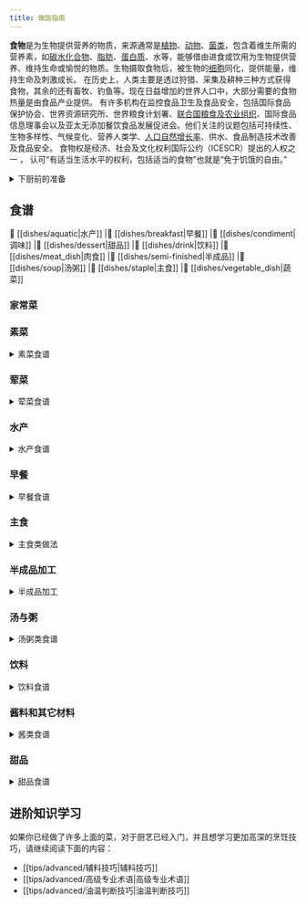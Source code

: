 ```yaml
---
title: 做饭指南
---
```

**食物**是为生物提供营养的物质，来源通常是[植物](https://zh.wikipedia.org/wiki/植物)、[动物](https://zh.wikipedia.org/wiki/动物)、[菌类](https://zh.wikipedia.org/wiki/菌类)，包含着维生所需的营养素，如[碳水化合物](https://zh.wikipedia.org/wiki/碳水化合物)、[脂肪](https://zh.wikipedia.org/wiki/脂肪)、[蛋白质](https://zh.wikipedia.org/wiki/蛋白质)、水等，能够借由进食或饮用为生物提供营养、维持生命或愉悦的物质。生物摄取食物后，被生物的[细胞](https://zh.wikipedia.org/wiki/细胞)同化，提供能量，维持生命及刺激成长。
在历史上，人类主要是透过狩猎、采集及耕种三种方式获得食物，其余的还有畜牧、钓鱼等。现在日益增加的世界人口中，大部分需要的食物热量是由食品产业提供。
有许多机构在监控食品卫生及食品安全，包括国际食品保护协会、世界资源研究所、世界粮食计划署、[联合国粮食及农业组织](https://zh.wikipedia.org/wiki/联合国粮食及农业组织)、国际食品信息理事会以及亚太无添加餐饮食品发展促进会。他们关注的议题包括可持续性、生物多样性、气候变化、营养人类学、[人口自然增长率](https://zh.wikipedia.org/wiki/人口自然增长率)、供水、食品制造技术改善及食品安全。
食物权是经济、社会及文化权利国际公约（ICESCR）提出的人权之一  ， 认可“有适当生活水平的权利，包括适当的食物”也就是“免于饥饿的自由。”

<details>
<summary>下厨前的准备</summary>

- [[tips/厨房准备|厨房准备]]
- [[tips/如何选择现在吃什么|如何选择现在吃什么]]
- [[tips/learn/高压力锅|高压力锅]]
- [[tips/learn/去腥|去腥]]
- [[tips/learn/食品安全|食品安全]]
- [[tips/learn/微波炉|微波炉]]
- [[tips/learn/学习焯水|学习焯水]]
- [[tips/learn/学习炒与煎|学习炒与煎]]
- [[tips/learn/学习凉拌|学习凉拌]]
- [[tips/learn/学习腌|学习腌]]
- [[tips/learn/学习蒸|学习蒸]]
- [[tips/learn/学习煮|学习煮]]

</details>

## 食谱

 🍤 [[dishes/aquatic|水产]]
|🍜 [[dishes/breakfast|早餐]]
|🍛 [[dishes/condiment|调味]]
|🧀 [[dishes/dessert|甜品]]
|🥤 [[dishes/drink|饮料]]
|🥩 [[dishes/meat_dish|肉食]]
|🍖 [[dishes/semi-finished|半成品]]
|🥘 [[dishes/soup|汤粥]]
|🍚 [[dishes/staple|主食]]
|🥦 [[dishes/vegetable_dish|蔬菜]]

### 家常菜

### 素菜

<details>
<summary>素菜食谱</summary>

- [[dishes/vegetable_dish/拔丝土豆/拔丝土豆|拔丝土豆]]
- [[dishes/vegetable_dish/白灼菜心/白灼菜心|白灼菜心]]
- [[dishes/vegetable_dish/包菜炒鸡蛋粉丝/包菜炒鸡蛋粉丝|包菜炒鸡蛋粉丝]]
- [[dishes/vegetable_dish/菠菜炒鸡蛋/菠菜炒鸡蛋|菠菜炒鸡蛋]]
- [[dishes/vegetable_dish/炒滑蛋/炒滑蛋|炒滑蛋]]
- [[dishes/vegetable_dish/炒茄子|炒茄子]]
- [[dishes/vegetable_dish/炒青菜|炒青菜]]
- [[dishes/vegetable_dish/葱煎豆腐|葱煎豆腐]]
- [[dishes/vegetable_dish/脆皮豆腐|脆皮豆腐]]
- [[dishes/vegetable_dish/地三鲜|地三鲜]]
- [[dishes/vegetable_dish/干锅花菜/干锅花菜|干锅花菜]]
- [[dishes/vegetable_dish/蚝油三鲜菇/蚝油三鲜菇|蚝油三鲜菇]]
- [[dishes/vegetable_dish/蚝油生菜|蚝油生菜]]
- [[dishes/vegetable_dish/荷兰豆炒腊肠/荷兰豆炒腊肠|荷兰豆炒腊肠]]
- [[dishes/vegetable_dish/红烧冬瓜/红烧冬瓜|红烧冬瓜]]
- [[dishes/vegetable_dish/红烧茄子|红烧茄子]]
- [[dishes/vegetable_dish/虎皮青椒/虎皮青椒|虎皮青椒]]
- [[dishes/vegetable_dish/话梅煮毛豆/话梅煮毛豆|话梅煮毛豆]]
- [[dishes/vegetable_dish/鸡蛋羹/鸡蛋羹|鸡蛋羹]]
- [[dishes/vegetable_dish/鸡蛋羹/微波炉鸡蛋羹|微波炉鸡蛋羹]]
- [[dishes/vegetable_dish/鸡蛋火腿炒黄瓜|鸡蛋火腿炒黄瓜]]
- [[dishes/vegetable_dish/茄子炖土豆|茄子炖土豆]]
- [[dishes/vegetable_dish/茭白炒肉/茭白炒肉|茭白炒肉]]
- [[dishes/vegetable_dish/椒盐玉米/椒盐玉米|椒盐玉米]]
- [[dishes/vegetable_dish/金针菇日本豆腐煲|金针菇日本豆腐煲]]
- [[dishes/vegetable_dish/烤茄子/烤茄子|烤茄子]]
- [[dishes/vegetable_dish/榄菜肉末四季豆/榄菜肉末四季豆|榄菜肉末四季豆]]
- [[dishes/vegetable_dish/雷椒皮蛋|雷椒皮蛋]]
- [[dishes/vegetable_dish/凉拌黄瓜|凉拌黄瓜]]
- [[dishes/vegetable_dish/凉拌木耳/凉拌木耳|凉拌木耳]]
- [[dishes/vegetable_dish/凉拌莴笋/凉拌莴笋|凉拌莴笋]]
- [[dishes/vegetable_dish/凉拌油麦菜|凉拌油麦菜]]
- [[dishes/vegetable_dish/麻婆豆腐/麻婆豆腐|麻婆豆腐]]
- [[dishes/vegetable_dish/蒲烧茄子|蒲烧茄子]]
- [[dishes/vegetable_dish/芹菜拌茶树菇/芹菜拌茶树菇|芹菜拌茶树菇]]
- [[dishes/vegetable_dish/陕北熬豆角|陕北熬豆角]]
- [[dishes/vegetable_dish/上汤娃娃菜/上汤娃娃菜|上汤娃娃菜]]
- [[dishes/vegetable_dish/手撕包菜/手撕包菜|手撕包菜]]
- [[dishes/vegetable_dish/水油焖蔬菜|水油焖蔬菜]]
- [[dishes/vegetable_dish/素炒豆角|素炒豆角]]
- [[dishes/vegetable_dish/酸辣土豆丝|酸辣土豆丝]]
- [[dishes/vegetable_dish/糖拌西红柿/糖拌西红柿|糖拌西红柿]]
- [[dishes/vegetable_dish/莴笋叶煎饼/莴笋叶煎饼|莴笋叶煎饼]]
- [[dishes/vegetable_dish/西红柿炒鸡蛋|西红柿炒鸡蛋]]
- [[dishes/vegetable_dish/西红柿豆腐汤羹/西红柿豆腐汤羹|西红柿豆腐汤羹]]
- [[dishes/vegetable_dish/西葫芦炒鸡蛋/西葫芦炒鸡蛋|西葫芦炒鸡蛋]]
- [[dishes/vegetable_dish/洋葱炒鸡蛋/洋葱炒鸡蛋|洋葱炒鸡蛋]]

</details>

### 荤菜

<details>
<summary>荤菜食谱</summary>

- [[dishes/meat_dish/白菜猪肉炖粉条|白菜猪肉炖粉条]]
- [[dishes/meat_dish/冬瓜酿肉/冬瓜酿肉|冬瓜酿肉]] ^486409
- [[dishes/meat_dish/番茄红酱|番茄红酱]]
- [[dishes/meat_dish/干煸仔鸡/干煸仔鸡|干煸仔鸡]]
- [[dishes/meat_dish/宫保鸡丁/宫保鸡丁|宫保鸡丁]]
- [[dishes/meat_dish/咕噜肉|咕噜肉]]
- [[dishes/meat_dish/黑椒牛柳/黑椒牛柳|黑椒牛柳]]
- [[dishes/meat_dish/简易红烧肉/简易红烧肉|简易红烧肉]]
- [[dishes/meat_dish/南派红烧肉|南派红烧肉]]
- [[dishes/meat_dish/红烧猪蹄/红烧猪蹄|红烧猪蹄]]
- [[dishes/meat_dish/湖南家常红烧肉/湖南家常红烧肉|湖南家常红烧肉]]
- [[dishes/meat_dish/黄瓜炒肉|黄瓜炒肉]]
- [[dishes/meat_dish/黄焖鸡|黄焖鸡]]
- [[dishes/meat_dish/徽派红烧肉/徽派红烧肉|徽派红烧肉]]
- [[dishes/meat_dish/回锅肉/回锅肉|回锅肉]]
- [[dishes/meat_dish/尖椒炒牛肉|尖椒炒牛肉]]
- [[dishes/meat_dish/姜炒鸡/姜炒鸡|姜炒鸡]]
- [[dishes/meat_dish/姜葱捞鸡/姜葱捞鸡|姜葱捞鸡]]
- [[dishes/meat_dish/酱牛肉/酱牛肉|酱牛肉]]
- [[dishes/meat_dish/酱排骨/酱排骨|酱排骨]]
- [[dishes/meat_dish/咖喱肥牛/咖喱肥牛|咖喱肥牛]]
- [[dishes/meat_dish/可乐鸡翅|可乐鸡翅]]
- [[dishes/meat_dish/口水鸡/口水鸡|口水鸡]]
- [[dishes/meat_dish/辣椒炒肉|辣椒炒肉]]
- [[dishes/meat_dish/老式锅包肉/老式锅包肉|老式锅包肉]]
- [[dishes/meat_dish/冷吃兔|冷吃兔]]
- [[dishes/meat_dish/荔枝肉/荔枝肉|荔枝肉]]
- [[dishes/meat_dish/凉拌鸡丝/凉拌鸡丝|凉拌鸡丝]]
- [[dishes/meat_dish/萝卜炖羊排|萝卜炖羊排]]
- [[dishes/meat_dish/麻辣香锅|麻辣香锅]]
- [[dishes/meat_dish/麻婆豆腐/麻婆豆腐|麻婆豆腐]]
- [[dishes/meat_dish/梅菜扣肉/梅菜扣肉|梅菜扣肉]]
- [[dishes/meat_dish/啤酒鸭/啤酒鸭|啤酒鸭]]
- [[dishes/meat_dish/青椒土豆炒肉/青椒土豆炒肉|青椒土豆炒肉]]
- [[dishes/meat_dish/杀猪菜|杀猪菜]]
- [[dishes/meat_dish/山西过油肉|山西过油肉]]
- [[dishes/meat_dish/瘦肉土豆片/瘦肉土豆片|瘦肉土豆片]]
- [[dishes/meat_dish/水煮牛肉/水煮牛肉|水煮牛肉]]
- [[dishes/meat_dish/水煮肉片|水煮肉片]]
- [[dishes/meat_dish/蒜苔炒肉末|蒜苔炒肉末]]
- [[dishes/meat_dish/台式卤肉饭/台式卤肉饭|台式卤肉饭]]
- [[dishes/meat_dish/糖醋里脊|糖醋里脊]]
- [[dishes/meat_dish/糖醋排骨/糖醋排骨|糖醋排骨]]
- [[dishes/meat_dish/土豆炖排骨/土豆炖排骨|土豆炖排骨]]
- [[dishes/meat_dish/无骨鸡爪/无骨鸡爪|无骨鸡爪]]
- [[dishes/meat_dish/西红柿牛腩/西红柿牛腩|西红柿牛腩]]
- [[dishes/meat_dish/西红柿土豆炖牛肉/西红柿土豆炖牛肉|西红柿土豆炖牛肉]]
- [[dishes/meat_dish/乡村啤酒鸭|乡村啤酒鸭]]
- [[dishes/meat_dish/香干芹菜炒肉/香干芹菜炒肉|香干芹菜炒肉]]
- [[dishes/meat_dish/香干肉丝|香干肉丝]]
- [[dishes/meat_dish/香菇滑鸡/香菇滑鸡|香菇滑鸡]]
- [[dishes/meat_dish/香煎五花肉/香煎五花肉|香煎五花肉]]
- [[dishes/meat_dish/小炒黄牛肉/小炒黄牛肉|小炒黄牛肉]]
- [[dishes/meat_dish/小炒鸡肝/小炒鸡肝|小炒鸡肝]]
- [[dishes/meat_dish/小炒肉|小炒肉]]
- [[dishes/meat_dish/新疆大盘鸡/新疆大盘鸡|新疆大盘鸡]]
- [[dishes/meat_dish/血浆鸭/血浆鸭|血浆鸭]]
- [[dishes/meat_dish/羊排焖面/羊排焖面|羊排焖面]]
- [[dishes/meat_dish/洋葱炒猪肉|洋葱炒猪肉]]
- [[dishes/meat_dish/鱼香茄子/鱼香茄子|鱼香茄子]]
- [[dishes/meat_dish/鱼香肉丝|鱼香肉丝]]
- [[dishes/meat_dish/猪皮冻/猪皮冻|猪皮冻]]
- [[dishes/meat_dish/猪肉烩酸菜|猪肉烩酸菜]]
- [[dishes/meat_dish/柱候牛腩/柱候牛腩|柱候牛腩]]
- [[dishes/meat_dish/孜然牛肉|孜然牛肉]]
- [[dishes/meat_dish/醉排骨/醉排骨|醉排骨]]

</details>

### 水产

<details>
<summary>水产食谱</summary>

- [[dishes/aquatic/白灼虾/白灼虾|白灼虾]]
- [[dishes/aquatic/鳊鱼炖豆腐/鳊鱼炖豆腐|鳊鱼炖豆腐]]
- [[dishes/aquatic/蛏抱蛋/蛏抱蛋|蛏抱蛋]]
- [[dishes/aquatic/葱烧海参/葱烧海参|葱烧海参]]
- [[dishes/aquatic/葱油桂鱼/葱油桂鱼|葱油桂鱼]]
- [[dishes/aquatic/干煎阿根廷红虾/干煎阿根廷红虾|干煎阿根廷红虾]]
- [[dishes/aquatic/红烧鲤鱼|红烧鲤鱼]]
- [[dishes/aquatic/红烧鱼|红烧鱼]]
- [[dishes/aquatic/红烧鱼头|红烧鱼头]]
- [[dishes/aquatic/黄油煎虾/黄油煎虾|黄油煎虾]]
- [[dishes/aquatic/混合烤鱼/混合烤鱼|烤鱼]]
- [[dishes/aquatic/咖喱炒蟹|咖喱炒蟹]]
- [[dishes/aquatic/鲤鱼炖白菜/鲤鱼炖白菜|鲤鱼炖白菜]]
- [[dishes/aquatic/清蒸鲈鱼/清蒸鲈鱼|清蒸鲈鱼]]
- [[dishes/aquatic/清蒸生蚝|清蒸生蚝]]
- [[dishes/aquatic/水煮鱼|水煮鱼]]
- [[dishes/aquatic/蒜蓉虾/蒜蓉虾|蒜蓉虾]]
- [[dishes/aquatic/糖醋鲤鱼/糖醋鲤鱼|糖醋鲤鱼]]
- [[dishes/aquatic/微波葱姜黑鳕鱼|微波葱姜黑鳕鱼]]
- [[dishes/aquatic/香煎翘嘴鱼/香煎翘嘴鱼|香煎翘嘴鱼]]
- [[dishes/aquatic/小龙虾/小龙虾|小龙虾]]
- [[dishes/aquatic/油焖大虾/油焖大虾|油焖大虾]]

</details>

### 早餐

<details>
<summary>早餐食谱</summary>

- [[dishes/breakfast/茶叶蛋|茶叶蛋]]
- [[dishes/breakfast/蛋煎糍粑|蛋煎糍粑]]
- [[dishes/breakfast/桂圆红枣粥|桂圆红枣粥]]
- [[dishes/breakfast/鸡蛋三明治|鸡蛋三明治]]
- [[dishes/breakfast/煎饺|煎饺]]
- [[dishes/breakfast/金枪鱼酱三明治|金枪鱼酱三明治]]
- [[dishes/breakfast/空气炸锅面包片|空气炸锅面包片]]
- [[dishes/breakfast/美式炒蛋|美式炒蛋]]
- [[dishes/breakfast/牛奶燕麦|牛奶燕麦]]
- [[dishes/breakfast/水煮玉米|水煮玉米]]
- [[dishes/breakfast/苏格兰蛋/苏格兰蛋|苏格兰蛋]]
- [[dishes/breakfast/太阳蛋|太阳蛋]]
- [[dishes/breakfast/溏心蛋|溏心蛋]]
- [[dishes/breakfast/吐司果酱|吐司果酱]]
- [[dishes/breakfast/微波炉蛋糕|微波炉蛋糕]]
- [[dishes/breakfast/燕麦鸡蛋饼|燕麦鸡蛋饼]]
- [[dishes/breakfast/蒸花卷|蒸花卷]]
- [[dishes/breakfast/蒸水蛋|蒸水蛋]]

</details>

### 主食

<details>
<summary>主食类做法</summary>

- [[dishes/staple/炒方便面|炒方便面]]
- [[dishes/staple/炒河粉|炒河粉]]
- [[dishes/staple/炒凉粉/炒凉粉|炒凉粉]]
- [[dishes/staple/炒馍|炒馍]]
- [[dishes/staple/炒年糕|炒年糕]]
- [[dishes/staple/炒意大利面/炒意大利面|炒意大利面]]
- [[dishes/staple/蛋炒饭|蛋炒饭]]
- [[dishes/staple/韩式拌饭/韩式拌饭|韩式拌饭]]
- [[dishes/staple/河南蒸面条/河南蒸面条|河南蒸面条]]
- [[dishes/staple/火腿饭团/火腿饭团|火腿饭团]]
- [[dishes/staple/基础牛奶面包/基础牛奶面包|基础牛奶面包]]
- [[dishes/staple/茄子肉煎饼/茄子肉煎饼|茄子肉煎饼]]
- [[dishes/staple/鲣鱼海苔玉米饭/鲣鱼海苔玉米饭|鲣鱼海苔玉米饭]]
- [[dishes/staple/酱拌荞麦面/酱拌荞麦面|酱拌荞麦面]]
- [[dishes/staple/空气炸锅照烧鸡饭/空气炸锅照烧鸡饭|空气炸锅照烧鸡饭]]
- [[dishes/staple/醪糟小汤圆|醪糟小汤圆]]
- [[dishes/staple/老干妈拌面|老干妈拌面]]
- [[dishes/staple/老友猪肉粉/老友猪肉粉|老友猪肉粉]]
- [[dishes/staple/烙饼/烙饼|烙饼]]
- [[dishes/staple/凉粉/凉粉|凉粉]]
- [[dishes/staple/麻辣减脂荞麦面|麻辣减脂荞麦面]]
- [[dishes/staple/麻油拌面|麻油拌面]]
- [[dishes/staple/米饭/电饭煲蒸米饭|电饭煲蒸米饭]]
- [[dishes/staple/米饭/煮锅蒸米饭|煮锅蒸米饭]]
- [[dishes/staple/披萨饼皮/披萨饼皮|披萨饼皮]]
- [[dishes/staple/热干面|热干面]]
- [[dishes/staple/日式咖喱饭/日式咖喱饭|日式咖喱饭]]
- [[dishes/staple/烧饼/烧饼|烧饼]]
- [[dishes/staple/手工水饺|手工水饺]]
- [[dishes/staple/酸辣蕨根粉|酸辣蕨根粉]]
- [[dishes/staple/汤面|汤面]]
- [[dishes/staple/微波炉腊肠煲仔饭/微波炉腊肠煲仔饭|微波炉腊肠煲仔饭]]
- [[dishes/staple/西红柿鸡蛋挂面/西红柿鸡蛋挂面|西红柿鸡蛋挂面]]
- [[dishes/staple/扬州炒饭/扬州炒饭|扬州炒饭]]
- [[dishes/staple/炸酱面|炸酱面]]
- [[dishes/staple/蒸卤面|蒸卤面]]
- [[dishes/staple/中式馅饼/中式馅饼|中式馅饼]]
- [[dishes/staple/煮泡面加蛋|煮泡面加蛋]]

</details>

### 半成品加工

<details>
<summary>半成品加工</summary>

- [[dishes/semi-finished/半成品意面|半成品意面]]
- [[dishes/semi-finished/空气炸锅鸡翅中/空气炸锅鸡翅中|空气炸锅鸡翅中]]
- [[dishes/semi-finished/空气炸锅羊排/空气炸锅羊排|空气炸锅羊排]]
- [[dishes/semi-finished/懒人蛋挞/懒人蛋挞|懒人蛋挞]]
- [[dishes/semi-finished/凉皮|凉皮]]
- [[dishes/semi-finished/牛油火锅底料|牛油火锅底料]]
- [[dishes/semi-finished/速冻馄饨|速冻馄饨]]
- [[dishes/semi-finished/速冻水饺|速冻水饺]]
- [[dishes/semi-finished/速冻汤圆/速冻汤圆|速冻汤圆]]
- [[dishes/semi-finished/炸薯条/炸薯条|炸薯条]]

</details>

### 汤与粥

<details>
<summary>汤粥类食谱</summary>

- [[dishes/soup/昂刺鱼豆腐汤/昂刺鱼豆腐汤|昂刺鱼豆腐汤]]
- [[dishes/soup/勾芡香菇汤/勾芡香菇汤|勾芡香菇汤]]
- [[dishes/soup/金针菇汤|金针菇汤]]
- [[dishes/soup/菌菇炖乳鸽/菌菇炖乳鸽|菌菇炖乳鸽]]
- [[dishes/soup/罗宋汤|罗宋汤]]
- [[dishes/soup/米粥|米粥]]
- [[dishes/soup/皮蛋瘦肉粥|皮蛋瘦肉粥]]
- [[dishes/soup/生汆丸子汤|生汆丸子汤]]
- [[dishes/soup/西红柿鸡蛋汤|西红柿鸡蛋汤]]
- [[dishes/soup/小米粥|小米粥]]
- [[dishes/soup/银耳莲子粥/银耳莲子粥|银耳莲子粥]]
- [[dishes/soup/玉米排骨汤/玉米排骨汤|玉米排骨汤]]
- [[dishes/soup/紫菜蛋花汤|紫菜蛋花汤]]

</details>


### 饮料

<details>
<summary>饮料食谱</summary>

- [[dishes/drink/耙耙柑茶/耙耙柑茶|耙耙柑茶]]
- [[dishes/drink/百香果橙子特调/百香果橙子特调|百香果橙子特调]]
- [[dishes/drink/冰粉/冰粉|冰粉]]
- [[dishes/drink/金菲士/金菲士|金菲士]]
- [[dishes/drink/金汤力/金汤力|金汤力]]
- [[dishes/drink/可乐桶|可乐桶]]
- [[dishes/drink/奶茶|奶茶]]
- [[dishes/drink/奇异果菠菜特调/奇异果菠菜特调|奇异果菠菜特调]]
- [[dishes/drink/酸梅汤/酸梅汤|酸梅汤]]
- [[dishes/drink/酸梅汤（半成品加工）|酸梅汤（半成品加工）]]
- [[dishes/drink/泰国手标红茶/泰国手标红茶|泰国手标红茶]]
- [[dishes/drink/杨枝甘露|杨枝甘露]]
- [[dishes/drink/长岛冰茶|长岛冰茶]]
- [[dishes/drink/B52轰炸机|B52轰炸机]]
- [[dishes/drink/Mojito莫吉托|Mojito莫吉托]]

</details>

### 酱料和其它材料

<details>
<summary>酱类食谱</summary>

- [[dishes/condiment/草莓酱/草莓酱|草莓酱]]
- [[dishes/condiment/蒜香酱油|蒜香酱油]]
- [[dishes/condiment/糖醋汁|糖醋汁]]
- [[dishes/condiment/糖色|糖色]]
- [[dishes/condiment/油泼辣子/油泼辣子|油泼辣子]]
- [[dishes/condiment/油酥|油酥]]
- [[dishes/condiment/炸串酱料|炸串酱料]]
- [[dishes/condiment/蔗糖糖浆/蔗糖糖浆|蔗糖糖浆]]

</details>


### 甜品

<details>
<summary>甜品食谱</summary>

- [[dishes/dessert/奥利奥冰淇淋/奥利奥冰淇淋|奥利奥冰淇淋]]
- [[dishes/dessert/草莓冰淇淋/草莓冰淇淋|草莓冰淇淋]]
- [[dishes/dessert/反沙芋头/反沙芋头|反沙芋头]]
- [[dishes/dessert/咖啡椰奶冻/咖啡椰奶冻|咖啡椰奶冻]]
- [[dishes/dessert/烤蛋挞/烤蛋挞|烤蛋挞]]
- [[dishes/dessert/魔芋蛋糕/魔芋蛋糕|魔芋蛋糕]]
- [[dishes/dessert/戚风蛋糕/戚风蛋糕|戚风蛋糕]]
- [[dishes/dessert/提拉米苏/提拉米苏|提拉米苏]]
- [[dishes/dessert/雪花酥/雪花酥|雪花酥]]
- [[dishes/dessert/芋泥雪媚娘/芋泥雪媚娘|芋泥雪媚娘]]

</details>


## 进阶知识学习

如果你已经做了许多上面的菜，对于厨艺已经入门，并且想学习更加高深的烹饪技巧，请继续阅读下面的内容：

- [[tips/advanced/辅料技巧|辅料技巧]]
- [[tips/advanced/高级专业术语|高级专业术语]]
- [[tips/advanced/油温判断技巧|油温判断技巧]]
